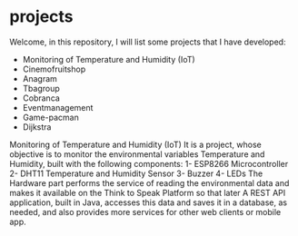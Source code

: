 # projects

Welcome, in this repository, I will list some projects that I have developed:
-	Monitoring of Temperature and Humidity (IoT)
-	Cinemofruitshop
-	Anagram
-	Tbagroup
-	Cobranca
-	Eventmanagement
-	Game-pacman
-	Dijkstra

Monitoring of Temperature and Humidity (IoT)
It is a project, whose objective is to monitor the environmental variables Temperature and Humidity, built with the following components:
  1- ESP8266 Microcontroller
  2- DHT11 Temperature and Humidity Sensor
  3- Buzzer
  4- LEDs
The Hardware part performs the service of reading the environmental data and makes it available on the Think to Speak Platform so that later A REST API application, built in Java, accesses this data and saves it in a database, as needed, and also provides more services for other web clients or mobile app.

